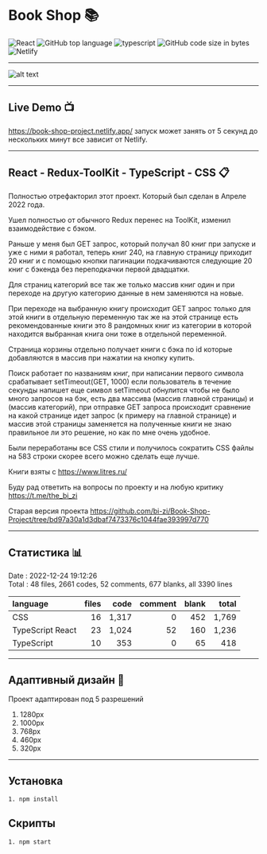 # Book Shop 📚

![React](https://img.shields.io/static/v1?label=React&message=18.2.0&color=fbea01) ![GitHub top language](https://img.shields.io/github/languages/top/bi-zi/Book-Shop-Project) ![typescript](https://img.shields.io/static/v1?label=typescript&message=4.9.4&color=01e2fb) ![GitHub code size in bytes](https://img.shields.io/github/languages/code-size/bi-zi/Book-Shop-Project?color=%23ff0000) ![Netlify](https://img.shields.io/netlify/deb9896a-864f-40e2-84a8-db62f517e927)

---

![alt text](./_bookShop.gif)

---

## Live Demo 📺

https://book-shop-project.netlify.app/ запуск может занять от 5 секунд до нескольких минут все зависит от Netlify.

---

## React - Redux-ToolKit - TypeScript - CSS 📋

Полностью отрефакторил этот проект. Который был сделан в Апреле 2022 года.

Ушел полностью от обычного Redux перенес на ToolKit, изменил взаимодействие с бэком.

Раньше у меня был GET запрос, который получал 80 книг при запуске и уже с ними я работал, теперь книг 240, на главную страницу приходит 20 книг и с помощью кнопки пагинации подкачиваются следующие 20 книг с бэкенда без переподкачки первой двадцатки.

Для страниц категорий все так же только массив книг один и при переходе на другую категорию данные в нем заменяются на новые.

При переходе на выбранную книгу происходит GET запрос только для этой книги в отдельную переменную так же на этой странице есть рекомендованные книги это 8 рандомных книг из категории в которой находится выбранная книга они тоже в отдельной переменной.

Страница корзины отдельно получает книги с бэка по id которые добавляются в массив при нажатии на кнопку купить.

Поиск работает по названиям книг, при написании первого символа срабатывает setTimeout(GET, 1000) если пользователь в течение секунды напишет еще символ setTimeout обнулится чтобы не было много запросов на бэк, есть два массива (массив главной страницы) и (массив категорий), при отправке GET запроса происходит сравнение на какой странице идет запрос (к примеру на главной странице) и массив этой страницы заменяется на полученные книги не знаю правильное ли это решение, но как по мне очень удобное.

Были переработаны все CSS стили и получилось сократить CSS файлы на 583 строки скорее всего можно сделать еще лучше.

Книги взяты с https://www.litres.ru/

Буду рад ответить на вопросы по проекту и на любую критику https://t.me/the_bi_zi

Старая версия проекта
https://github.com/bi-zi/Book-Shop-Project/tree/bd97a30a1d3dbaf7473376c1044fae393997d770

---

## Статистика 📊

Date : 2022-12-24 19:12:26 <br/>
Total : 48 files, 2661 codes, 52 comments, 677 blanks, all 3390 lines

| language         | files |  code | comment | blank | total |
| :--------------- | ----: | ----: | ------: | ----: | ----: |
| CSS              |    16 | 1,317 |       0 |   452 | 1,769 |
| TypeScript React |    23 | 1,024 |      52 |   160 | 1,236 |
| TypeScript       |    10 |   353 |       0 |    65 |   418 |

---

## Адаптивный дизайн 📱

Проект адаптирован под 5 разрешений

1. 1280px
2. 1000px
3. 768px
4. 460px
5. 320px

---

## Установка

```
1. npm install
```

## Скрипты

```
1. npm start
```
